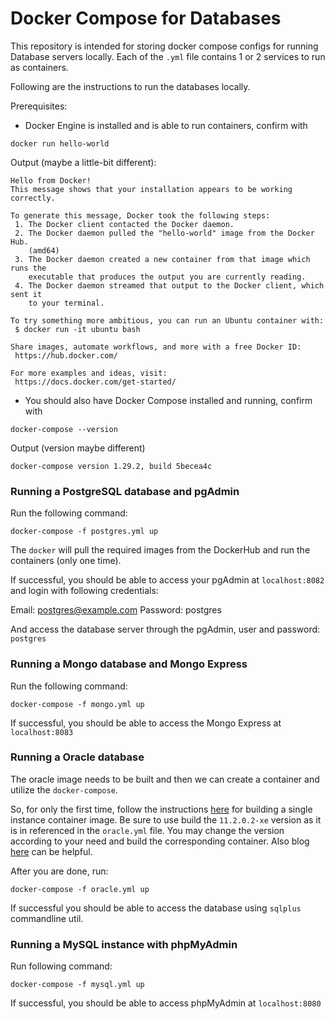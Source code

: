 # Docker Compose for Databases

This repository is intended for storing docker compose configs for running Database servers locally. Each of the ```.yml``` file contains 1 or 2 services to run as containers.

Following are the instructions to run the databases locally.

Prerequisites:
- Docker Engine is installed and is able to run containers, confirm with

```
docker run hello-world
```

Output (maybe a little-bit different):

```
Hello from Docker!
This message shows that your installation appears to be working correctly.

To generate this message, Docker took the following steps:
 1. The Docker client contacted the Docker daemon.
 2. The Docker daemon pulled the "hello-world" image from the Docker Hub.
    (amd64)
 3. The Docker daemon created a new container from that image which runs the
    executable that produces the output you are currently reading.
 4. The Docker daemon streamed that output to the Docker client, which sent it
    to your terminal.

To try something more ambitious, you can run an Ubuntu container with:
 $ docker run -it ubuntu bash

Share images, automate workflows, and more with a free Docker ID:
 https://hub.docker.com/

For more examples and ideas, visit:
 https://docs.docker.com/get-started/
```

- You should also have Docker Compose installed and running, confirm with

```
docker-compose --version
```

Output (version maybe different)

```
docker-compose version 1.29.2, build 5becea4c
```

### Running a PostgreSQL database and pgAdmin

Run the following command:

```docker-compose -f postgres.yml up```

The `docker` will pull the required images from the DockerHub and run the containers (only one time).

If successful, you should be able to access your pgAdmin at `localhost:8082` and login with following credentials:

Email: postgres@example.com
Password: postgres

And access the database server through the pgAdmin, user and password: `postgres`


### Running a Mongo database and Mongo Express

Run the following command:

```
docker-compose -f mongo.yml up
```

If successful, you should be able to access the Mongo Express at ```localhost:8083```


### Running a Oracle database

The oracle image needs to be built and then we can create a container and utilize the `docker-compose`.

So, for only the first time, follow the instructions [here](https://github.com/oracle/docker-images/tree/main/OracleDatabase/SingleInstance) for building a single instance container image. Be sure to use build the ```11.2.0.2-xe``` version as it is in referenced in the ```oracle.yml``` file. You may change the version according to your need and build the corresponding container. Also blog [here](https://medium.com/idomongodb/oracle-18-4-xe-on-a-docker-container-5fe8e434a34e) can be helpful.

After you are done, run:

```
docker-compose -f oracle.yml up
```

If successful you should be able to access the database using `sqlplus` commandline util.

### Running a MySQL instance with phpMyAdmin

Run following command:

```
docker-compose -f mysql.yml up
```

If successful, you should be able to access phpMyAdmin at `localhost:8080`
